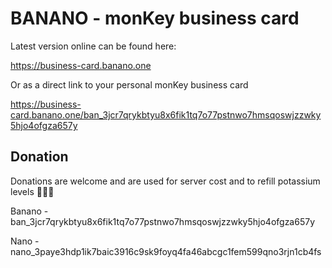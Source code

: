 # BANANO - monKey business card

Latest version online can be found here:

https://business-card.banano.one

Or as a direct link to your personal monKey business card

https://business-card.banano.one/ban_3jcr7qrykbtyu8x6fik1tq7o77pstnwo7hmsqoswjzzwky5hjo4ofgza657y

## Donation

Donations are welcome and are used for server cost and to refill potassium levels 🍌🍌🍌

Banano - ban_3jcr7qrykbtyu8x6fik1tq7o77pstnwo7hmsqoswjzzwky5hjo4ofgza657y

Nano - nano_3paye3hdp1ik7baic3916c9sk9foyq4fa46abcgc1fem599qno3rjn1cb4fs
